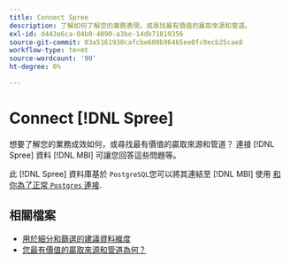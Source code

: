 ```yaml
---
title: Connect Spree
description: 了解如何了解您的業務表現，或尋找最有價值的贏取來源和管道。
exl-id: d443e6ca-04b0-4090-a3be-14db71819356
source-git-commit: 03a5161930cafcbe600b96465ee0fc0ecb25cae8
workflow-type: tm+mt
source-wordcount: '90'
ht-degree: 0%

---
```


# Connect [!DNL Spree]

想要了解您的業務成效如何，或尋找最有價值的贏取來源和管道？ 連接 [!DNL Spree] 資料 [!DNL MBI] 可讓您回答這些問題等。

此 [!DNL Spree] 資料庫基於 `PostgreSQL`您可以將其連結至 [!DNL MBI] 使用 [和你為了正常 `Postgres` 連接](../integrations/postgresql.md).

## 相關檔案

* [用於細分和篩選的建議資料維度](../../../best-practices/segment-filter.md)
* [您最有價值的贏取來源和管道為何？](../../analysis/most-value-source-channel.md)
